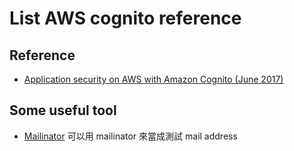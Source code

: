 # List AWS cognito reference

## Reference
  - [Application security on AWS with Amazon Cognito (June 2017)](https://www.udemy.com/amazon-cognito/)

## Some useful tool
  - [Mailinator](https://www.mailinator.com/) 可以用 mailinator 來當成測試 mail address
